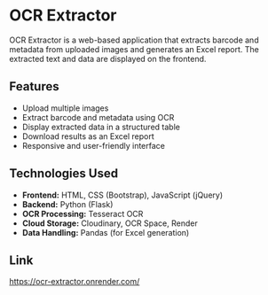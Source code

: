 # OCR Extractor

OCR Extractor is a web-based application that extracts barcode and metadata from uploaded images and generates an Excel report. The extracted text and data are displayed on the frontend.

## Features
- Upload multiple images
- Extract barcode and metadata using OCR
- Display extracted data in a structured table
- Download results as an Excel report
- Responsive and user-friendly interface

## Technologies Used
- **Frontend:** HTML, CSS (Bootstrap), JavaScript (jQuery)
- **Backend:** Python (Flask)
- **OCR Processing:** Tesseract OCR
- **Cloud Storage:** Cloudinary, OCR Space, Render
- **Data Handling:** Pandas (for Excel generation)

## Link
https://ocr-extractor.onrender.com/

